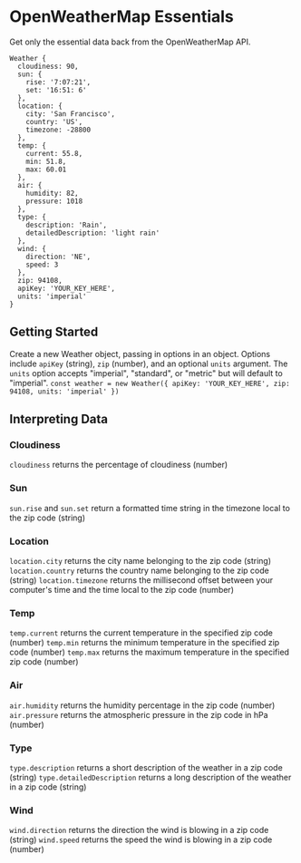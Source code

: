 # OpenWeatherMap Essentials
Get only the essential data back from the OpenWeatherMap API.

```
Weather {
  cloudiness: 90,
  sun: { 
    rise: '7:07:21',
    set: '16:51: 6'
  },
  location: {
    city: 'San Francisco',
    country: 'US',
    timezone: -28800
  },
  temp: {
    current: 55.8,
    min: 51.8,
    max: 60.01
  },
  air: {
    humidity: 82,
    pressure: 1018
  },
  type: {
    description: 'Rain',
    detailedDescription: 'light rain'
  },
  wind: {
    direction: 'NE',
    speed: 3
  },
  zip: 94108,
  apiKey: 'YOUR_KEY_HERE',
  units: 'imperial'
}
```

## Getting Started
Create a new Weather object, passing in options in an object.
Options include `apiKey` (string), `zip` (number), and an optional `units` argument.
The `units` option accepts "imperial", "standard", or "metric" but will default to "imperial". 
`const weather = new Weather({ apiKey: 'YOUR_KEY_HERE', zip: 94108, units: 'imperial' })`

## Interpreting Data
### Cloudiness
`cloudiness` returns the percentage of cloudiness (number)
### Sun
`sun.rise` and `sun.set` return a formatted time string in the timezone local to the zip code (string)
### Location
`location.city` returns the city name belonging to the zip code (string)
`location.country` returns the country name belonging to the zip code (string)
`location.timezone` returns the millisecond offset between your computer's time and the time local to the zip code (number)
### Temp
`temp.current` returns the current temperature in the specified zip code (number)
`temp.min` returns the minimum temperature in the specified zip code (number)
`temp.max` returns the maximum temperature in the specified zip code (number)
### Air
`air.humidity` returns the humidity percentage in the zip code (number)
`air.pressure` returns the atmospheric pressure in the zip code in hPa (number)
### Type
`type.description` returns a short description of the weather in a zip code (string)
`type.detailedDescription` returns a long description of the weather in a zip code (string)
### Wind
`wind.direction` returns the direction the wind is blowing in a zip code (string)
`wind.speed` returns the speed the wind is blowing in a zip code (number)